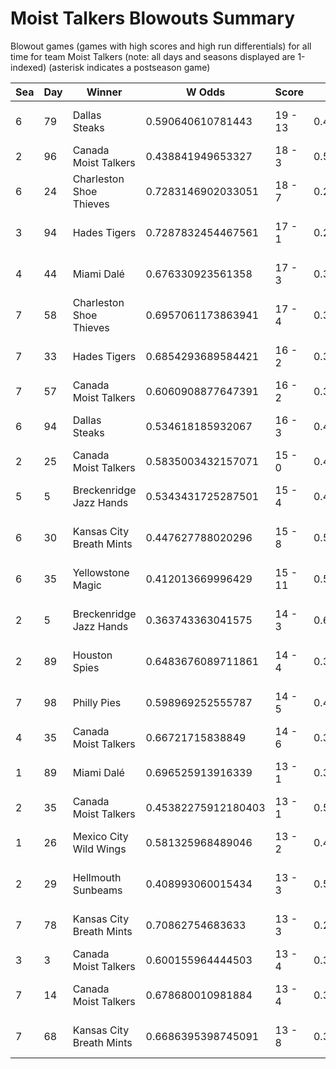 # Moist Talkers Blowouts Summary



Blowout games (games with high scores and high run differentials) for all time for team Moist Talkers (note: all days and seasons displayed are 1-indexed) (asterisk indicates a postseason game)


| Sea | Day | Winner | W Odds | Score | L Odds | Loser | 
| ------ |------ |------ |------ |------ |------ |------ |
| 6 | 79 | Dallas Steaks | 0.590640610781443 | 19 - 13 | 0.409359389218556 | Canada Moist Talkers | 
| 2 | 96 | Canada Moist Talkers | 0.438841949653327 | 18 - 3 | 0.561158050346672 | Seattle Garages | 
| 6 | 24 | Charleston Shoe Thieves | 0.7283146902033051 | 18 - 7 | 0.27168530979669403 | Canada Moist Talkers | 
| 3 | 94 | Hades Tigers | 0.7287832454467561 | 17 - 1 | 0.271216754553243 | Canada Moist Talkers | 
| 4 | 44 | Miami Dalé | 0.676330923561358 | 17 - 3 | 0.323669076438641 | Canada Moist Talkers | 
| 7 | 58 | Charleston Shoe Thieves | 0.6957061173863941 | 17 - 4 | 0.304293882613606 | Canada Moist Talkers | 
| 7 | 33 | Hades Tigers | 0.6854293689584421 | 16 - 2 | 0.314570631041557 | Canada Moist Talkers | 
| 7 | 57 | Canada Moist Talkers | 0.6060908877647391 | 16 - 2 | 0.39390911223526004 | Boston Flowers | 
| 6 | 94 | Dallas Steaks | 0.534618185932067 | 16 - 3 | 0.46538181406793305 | Canada Moist Talkers | 
| 2 | 25 | Canada Moist Talkers | 0.5835003432157071 | 15 - 0 | 0.416499656784292 | Baltimore Crabs | 
| 5 | 5 | Breckenridge Jazz Hands | 0.5343431725287501 | 15 - 4 | 0.46565682747124904 | Canada Moist Talkers | 
| 6 | 30 | Kansas City Breath Mints | 0.447627788020296 | 15 - 8 | 0.5523722119797031 | Canada Moist Talkers | 
| 6 | 35 | Yellowstone Magic | 0.412013669996429 | 15 - 11 | 0.58798633000357 | Canada Moist Talkers | 
| 2 | 5 | Breckenridge Jazz Hands | 0.363743363041575 | 14 - 3 | 0.636256636958424 | Canada Moist Talkers | 
| 2 | 89 | Houston Spies | 0.6483676089711861 | 14 - 4 | 0.35163239102881305 | Canada Moist Talkers | 
| 7 | 98 | Philly Pies | 0.598969252555787 | 14 - 5 | 0.401030747444212 | Canada Moist Talkers | 
| 4 | 35 | Canada Moist Talkers | 0.66721715838849 | 14 - 6 | 0.332782841611509 | Houston Spies | 
| 1 | 89 | Miami Dalé | 0.696525913916339 | 13 - 1 | 0.30347408608366 | Canada Moist Talkers | 
| 2 | 35 | Canada Moist Talkers | 0.45382275912180403 | 13 - 1 | 0.5461772408781951 | Hades Tigers | 
| 1 | 26 | Mexico City Wild Wings | 0.581325968489046 | 13 - 2 | 0.41867403151095306 | Canada Moist Talkers | 
| 2 | 29 | Hellmouth Sunbeams | 0.408993060015434 | 13 - 3 | 0.591006939984565 | Canada Moist Talkers | 
| 7 | 78 | Kansas City Breath Mints | 0.70862754683633 | 13 - 3 | 0.29137245316367 | Canada Moist Talkers | 
| 3 | 3 | Canada Moist Talkers | 0.600155964444503 | 13 - 4 | 0.399844035555496 | Philly Pies | 
| 7 | 14 | Canada Moist Talkers | 0.678680010981884 | 13 - 4 | 0.32131998901811504 | Charleston Shoe Thieves | 
| 7 | 68 | Kansas City Breath Mints | 0.6686395398745091 | 13 - 8 | 0.33136046012549003 | Canada Moist Talkers | 


